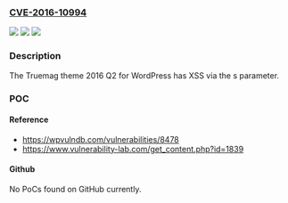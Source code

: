 ### [CVE-2016-10994](https://cve.mitre.org/cgi-bin/cvename.cgi?name=CVE-2016-10994)
![](https://img.shields.io/static/v1?label=Product&message=n%2Fa&color=blue)
![](https://img.shields.io/static/v1?label=Version&message=n%2Fa&color=blue)
![](https://img.shields.io/static/v1?label=Vulnerability&message=n%2Fa&color=brighgreen)

### Description

The Truemag theme 2016 Q2 for WordPress has XSS via the s parameter.

### POC

#### Reference
- https://wpvulndb.com/vulnerabilities/8478
- https://www.vulnerability-lab.com/get_content.php?id=1839

#### Github
No PoCs found on GitHub currently.

